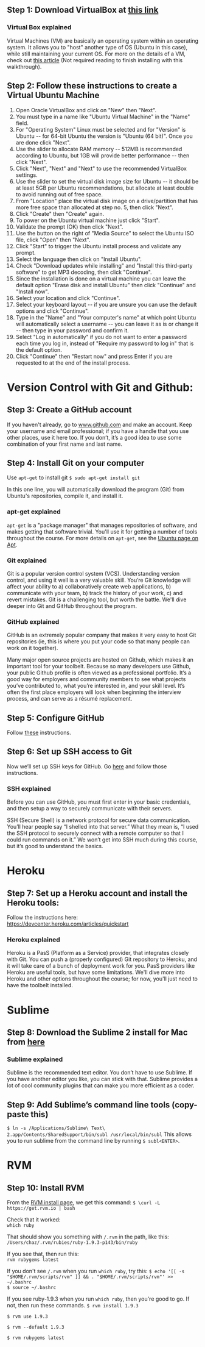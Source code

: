 ## Step 1: Download VirtualBox at [this link](http://download.virtualbox.org/virtualbox/4.3.0/VirtualBox-4.3.0-89960-Win.exe)

### Virtual Box explained
Virtual Machines (VM) are basically an operating system within an operating system.  It allows you to "host" another type of OS (Ubuntu in this case), while still maintaining your current OS.  For more on the details of a VM, check out [this article](https://en.wikipedia.org/wiki/Virtual_machine) (Not required reading to finish installing with this walkthrough).

## Step 2:  Follow these instructions to create a Virtual Ubuntu Machine
1. Open Oracle VirtualBox and click on "New" then "Next".
2. You must type in a name like "Ubuntu Virtual Machine" in the "Name" field.
3. For "Operating System" Linux must be selected and for "Version" is Ubuntu -- for 64-bit Ubuntu the version is "Ubuntu (64 bit)". Once you are done click "Next".
4. Use the slider to allocate RAM memory -- 512MB is recommended according to Ubuntu, but 1GB will provide better performance -- then click "Next".
5. Click "Next", "Next" and "Next" to use the recommended VirtualBox settings.
6. Use the slider to set the virtual disk image size for Ubuntu -- it should be at least 5GB per Ubuntu recommendations, but allocate at least double to avoid running out of free space.
7. From "Location" place the virtual disk image on a drive/partition that has more free space than allocated at step no. 5, then click "Next".
8. Click "Create" then "Create" again.
9. To power on the Ubuntu virtual machine just click "Start".
10. Validate the prompt (OK) then click "Next".
11. Use the button on the right of "Media Source" to select the Ubuntu ISO file, click "Open" then "Next".
12. Click "Start" to trigger the Ubuntu install process and validate any prompt.
13. Select the language then click on "Install Ubuntu".
14. Check "Download updates while installing" and "Install this third-party software" to get MP3 decoding, then click "Continue".
15. Since the installation is done on a virtual machine you can leave the default option "Erase disk and install Ubuntu" then click "Continue" and "Install now".
16. Select your location and click "Continue".
17. Select your keyboard layout -- if you are unsure you can use the default options and click "Continue".
18. Type in the "Name" and "Your computer's name" at which point Ubuntu will automatically select a username -- you can leave it as is or change it -- then type in your password and confirm it.
19. Select "Log in automatically" if you do not want to enter a password each time you log in, instead of "Require my password to log in" that is the default option.
20. Click "Continue" then "Restart now" and press Enter if you are requested to at the end of the install process.

# Version Control with Git and Github:
## Step 3: Create a GitHub account
If you haven't already, go to www.github.com and make an account. Keep your username and email professional; if you have a handle that you use other places, use it here too.  If you don’t, it’s a good idea to use some combination of your first name and last name.

## Step 4: Install Git on your computer
Use `apt-get` to install git
`$ sudo apt-get install git`

In this one line, you will automatically download the program (Git) from Ubuntu's repositories, compile it, and install it.

### apt-get explained
`apt-get` is a "package manager" that manages repositories of software, and makes getting that software trivial.  You'll use it for getting a number of tools throughout the course.  For more details on `apt-get`, see the [Ubuntu page on Apt](https://help.ubuntu.com/community/AptGet/Howto).

### Git explained
Git is a popular version control system (VCS). Understanding version control, and using it well is a very valuable skill.  You’re Git knowledge will affect your ability to a) collaboratively create web applications, b) communicate with your team, b) track the history of your work, c) and revert mistakes.  Git is a challenging tool, but worth the battle.  We'll dive deeper into Git and GitHub throughout the program.

### GitHub explained
GitHub is an extremely popular company that makes it very easy to host Git repositories (ie, this is where you put your code so that many people can work on it together).

Many major open source projects are hosted on Github, which makes it an important tool for your toolbelt.  Because so many developers use Github, your public Github profile is often viewed as a professional portfolio.  It’s a good way for employers and community members to see what projects you’ve contributed to, what you’re interested in, and your skill level.  It’s often the first place employers will look when beginning the interview process, and can serve as a résumé replacement.

## Step 5: Configure GitHub 
Follow [these](https://help.github.com/articles/set-up-git#set-up-git) instructions.

## Step 6: Set up SSH access to Git
Now we’ll set up SSH keys for GitHub.  Go [here](https://help.github.com/articles/generating-ssh-keys#platform-mac) and follow those instructions.

### SSH explained
Before you can use GitHub, you must first enter in your basic credentials, and then setup a way to securely communicate with their servers.  

SSH (Secure Shell) is a network protocol for secure data communication.   You’ll hear people say “I shelled into that server.”  What they mean is, “I used the SSH protocol to securely connect with a remote computer so that I could run commands on it.”  We won’t get into SSH much during this course, but it’s good to understand the basics.

# Heroku
## Step 7: Set up a Heroku account and install the Heroku tools:
Follow the instructions here: https://devcenter.heroku.com/articles/quickstart 

### Heroku explained
Heroku is a PasS (Platform as a Service) provider, that integrates closely with Git.  You can push a (properly configured) Git repository to Heroku, and it will take care of a bunch of deployment work for you.  PasS providers like Heroku are useful tools, but have some limitations.  We'll dive more into Heroku and other options throughout the course; for now, you'll just need to have the toolbelt installed.

# Sublime
## Step 8: Download the Sublime 2 install for Mac from [here](http://www.sublimetext.com/2)

### Sublime explained
Sublime is the recommended text editor.  You don’t have to use Sublime. If you have another editor you like, you can stick with that.  Sublime provides a lot of cool community plugins that can make you more efficient as a coder.

## Step 9: Add Sublime’s command line tools (copy-paste this)
`$ ln -s /Applications/Sublime\ Text\ 2.app/Contents/SharedSupport/bin/subl /usr/local/bin/subl`
This allows you to run sublime from the command line by running `$ subl<ENTER>`.

# RVM
## Step 10: Install RVM

From the [RVM install page](https://rvm.io/rvm/install/), we get this command: 
`$ \curl -L https://get.rvm.io | bash`

Check that it worked:  
`which ruby`

That should show you something with `/.rvm` in the path, like this:  
`/Users/chaz/.rvm/rubies/ruby-1.9.3-p143/bin/ruby`

If you see that, then run this:  
`rvm rubygems latest`

If you don't see `/.rvm` when you run `which ruby`, try this:
`$ echo '[[ -s "$HOME/.rvm/scripts/rvm" ]] && . "$HOME/.rvm/scripts/rvm"' >> ~/.bashrc`  
`$ source ~/.bashrc`

If you see ruby-1.9.3 when you run `which ruby`, then you're good to go.  If not, then run these commands.
`$ rvm install 1.9.3`

`$ rvm use 1.9.3`

`$ rvm --default 1.9.3`

`$ rvm rubygems latest`